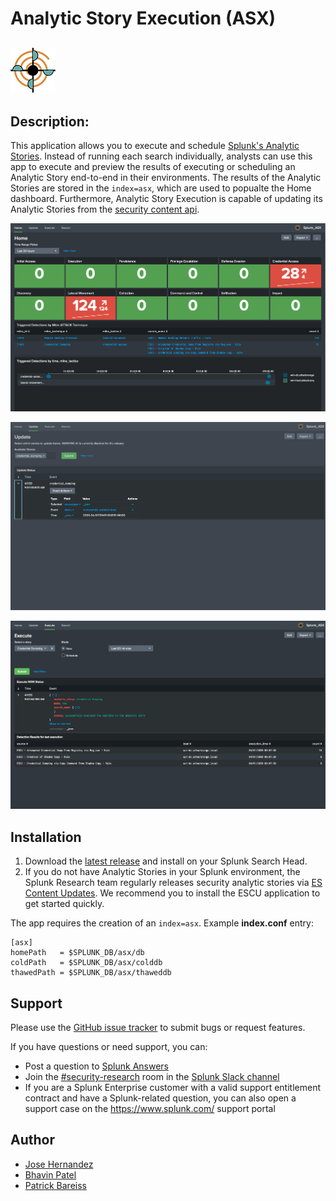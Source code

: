 # Analytic Story Execution (ASX)
![](static/appIconAlt_2x.png)
----

## Description:

This application allows you to execute and schedule [Splunk's Analytic Stories](https://github.com/splunk/security-content). Instead of running each search individually, analysts can use this app to execute and preview the results of executing or scheduling an Analytic Story end-to-end in their environments. The results of the Analytic Stories are stored in the ```index=asx```, which are used to popualte the Home dashboard. Furthermore, Analytic Story Execution is capable of updating its Analytic Stories from the [security content api](https://docs.splunkresearch.com/?version=latest).

![Home](pictures/asx_home_dashboard.png)

![Update](pictures/asx_update_dashboard.png)

![Execute](pictures/asx_execute_dashboard.png)


## Installation

1. Download the [latest release](https://github.com/splunk/analytic_story_execution/releases) and install on your Splunk Search Head.
2. If you do not have Analytic Stories in your Splunk environment, the Splunk Research team regularly releases security analytic stories via [ES Content Updates](https://splunkbase.splunk.com/app/3449/). We recommend you to install the ESCU application to get started quickly.


The app requires the creation of an `index=asx`. Example **index.conf** entry:

```
[asx]
homePath   = $SPLUNK_DB/asx/db
coldPath   = $SPLUNK_DB/asx/colddb
thawedPath = $SPLUNK_DB/asx/thaweddb
```

## Support
Please use the [GitHub issue tracker](https://github.com/splunk/analytic_story_execution/issues) to submit bugs or request features.

If you have questions or need support, you can:

* Post a question to [Splunk Answers](http://answers.splunk.com)
* Join the [#security-research](https://splunk-usergroups.slack.com/messages/C1RH09ERM/) room in the [Splunk Slack channel](http://splunk-usergroups.slack.com)
* If you are a Splunk Enterprise customer with a valid support entitlement contract and have a Splunk-related question, you can also open a support case on the https://www.splunk.com/ support portal

## Author
* [Jose Hernandez](https://twitter.com/d1vious)
* [Bhavin Patel](https://twitter.com/hackpsy)
* [Patrick Bareiss](https://twitter.com/bareiss_patrick)
